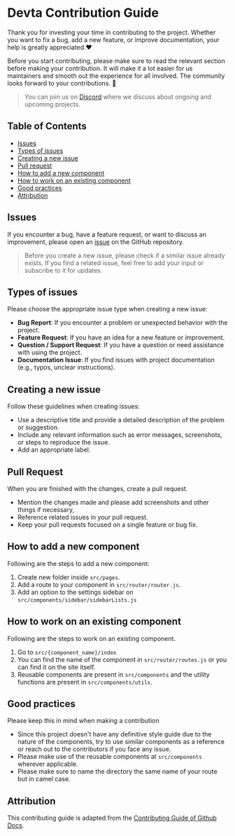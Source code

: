 # Devta Contribution Guide

Thank you for investing your time in contributing to the project. Whether you want to fix a bug, add a new feature, or improve documentation, your help is greatly appreciated.❤️

Before you start contributing, please make sure to read the relevant section before making your contribution. It will make it a lot easier for us maintainers and smooth out the experience for all involved. The community looks forward to your contributions. 🎉

> You can join us on [Discord](https://discord.gg/aKkWFghPrV) where we discuss about ongoing and upcoming projects.

## Table of Contents

- [Issues](#issues)
- [Types of issues](#types-of-issues)
- [Creating a new issue](#creating-a-new-issue)
- [Pull request](#pull-request)
- [How to add a new component](#how-to-add-a-new-component)
- [How to work on an existing component](#how-to-work-on-an-existing-component)
- [Good practices](#good-practices)
- [Attribution](#attribution)

## Issues

If you encounter a bug, have a feature request, or want to discuss an improvement, please open an [issue](https://github.com/techrail/devta/issues) on the GitHub repository.

> Before you create a new issue, please check if a similar issue already exists. If you find a related issue, feel free to add your input or subscribe to it for updates.

## Types of issues

Please choose the appropriate issue type when creating a new issue:

- **Bug Report**: If you encounter a problem or unexpected behavior with the project.
- **Feature Request**: If you have an idea for a new feature or improvement.
- **Question / Support Request**: If you have a question or need assistance with using the project.
- **Documentation Issue**: If you find issues with project documentation (e.g., typos, unclear instructions).

## Creating a new issue

Follow these guidelines when creating issues:

- Use a descriptive title and provide a detailed description of the problem or suggestion.
- Include any relevant information such as error messages, screenshots, or steps to reproduce the issue.
- Add an appropriate label.

## Pull Request

When you are finished with the changes, create a pull request.

- Mention the changes made and please add screenshots and other things if necessary,
- Reference related issues in your pull request.
- Keep your pull requests focused on a single feature or bug fix.

## How to add a new component

Following are the steps to add a new component:

1. Create new folder inside `src/pages`.
2. Add a route to your component in `src/router/router.js`.
3. Add an option to the settings sidebar on `src/components/sidebar/sidebarLists.js`

## How to work on an existing component

Following are the steps to work on an existing component.

1. Go to `src/{component_name}/index`
2. You can find the name of the component in `src/router/routes.js` or you can find it on the site itself.
3. Reusable components are present in `src/components` and the utility functions are present in `src/components/utils`.

## Good practices

Please keep this in mind when making a contribution

- Since this project doesn't have any definitive style guide due to the nature of the components, try to use similar components as a reference or reach out to the contributors if you face any issue.
- Please make use of the reusable components at `src/components` wherever applicable.
- Please make sure to name the directory the same name of your route but in camel case.

## Attribution

This contributing guide is adapted from the [Contributing Guide of Github Docs](https://github.com/github/docs/blob/main/CONTRIBUTING.md).
